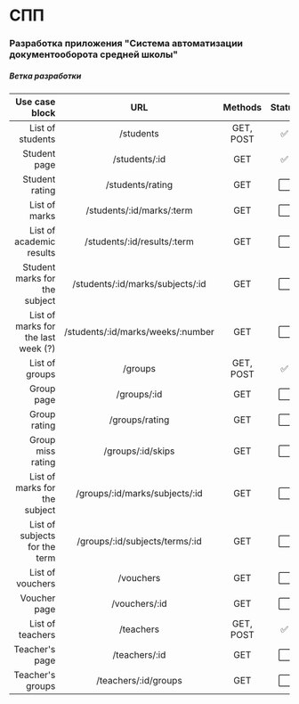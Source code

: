  # СПП
 
 ### Разработка приложения "Система автоматизации документооборота средней школы"

 ##### Ветка разработки


|                      Use case block |                URL                |  Methods  |        Status        |
|------------------------------------:|:---------------------------------:|:---------:|:--------------------:|
|                    List of students |             /students             | GET, POST |  :white_check_mark:  |
|                        Student page |           /students/:id           |    GET    |  :white_check_mark:  |
|                      Student rating |         /students/rating          |    GET    | :white_large_square: |
|                       List of marks |     /students/:id/marks/:term     |    GET    | :white_large_square: |
|            List of academic results |    /students/:id/results/:term    |    GET    | :white_large_square: |
|       Student marks for the subject | /students/:id/marks/subjects/:id  |    GET    | :white_large_square: |
| List of marks for the last week (?) | /students/:id/marks/weeks/:number |    GET    | :white_large_square: |
|                      List of groups |              /groups              | GET, POST |  :white_check_mark:  |
|                          Group page |            /groups/:id            |    GET    | :white_large_square: |
|                        Group rating |          /groups/rating           |    GET    | :white_large_square: |
|                   Group miss rating |         /groups/:id/skips         |    GET    | :white_large_square: |
|       List of marks for the subject |  /groups/:id/marks/subjects/:id   |    GET    | :white_large_square: |
|       List of subjects for the term |  /groups/:id/subjects/terms/:id   |    GET    | :white_large_square: |
|                    List of vouchers |             /vouchers             |    GET    | :white_large_square: |
|                        Voucher page |           /vouchers/:id           |    GET    | :white_large_square: |
|                    List of teachers |             /teachers             | GET, POST |  :white_check_mark:  |
|                      Teacher's page |           /teachers/:id           |    GET    | :white_large_square: |
|                    Teacher's groups |       /teachers/:id/groups        |    GET    | :white_large_square: |
